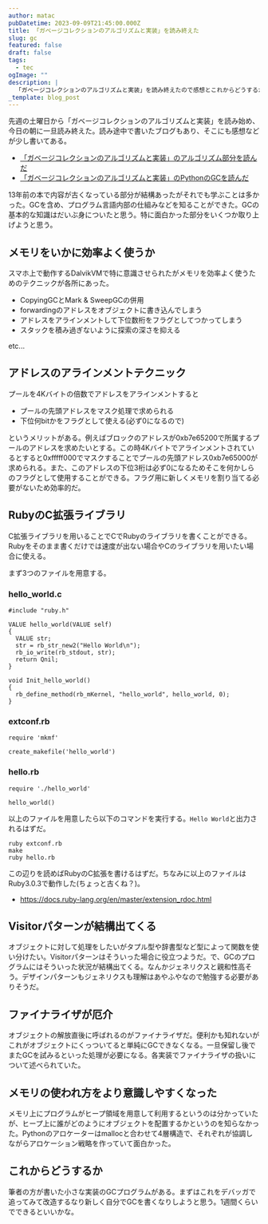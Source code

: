 ```yaml
---
author: matac
pubDatetime: 2023-09-09T21:45:00.000Z
title: 「ガベージコレクションのアルゴリズムと実装」を読み終えた
slug: gc
featured: false
draft: false
tags:
  - tec
ogImage: ""
description: |
  「ガベージコレクションのアルゴリズムと実装」を読み終えたので感想とこれからどうするかを書く
_template: blog_post
---
```


先週の土曜日から「ガベージコレクションのアルゴリズムと実装」を読み始め、今日の朝に一旦読み終えた。読み途中で書いたブログもあり、そこにも感想などが少し書いてある。

- [「ガベージコレクションのアルゴリズムと実装」のアルゴリズム部分を読んだ](/posts/gc-algo)
- [「ガベージコレクションのアルゴリズムと実装」のPythonのGCを読んだ](/posts/gc-python)

13年前の本で内容が古くなっている部分が結構あったがそれでも学ぶことは多かった。GCを含め、プログラム言語内部の仕組みなどを知ることができた。GCの基本的な知識はだいぶ身についたと思う。特に面白かった部分をいくつか取り上げようと思う。

## メモリをいかに効率よく使うか

スマホ上で動作するDalvikVMで特に意識させられたがメモリを効率よく使うためのテクニックが各所にあった。

- CopyingGCとMark & SweepGCの併用
- forwardingのアドレスをオブジェクトに書き込んでしまう
- アドレスをアラインメントして下位数桁をフラグとしてつかってしまう
- スタックを積み過ぎないように探索の深さを抑える

etc...

## アドレスのアラインメントテクニック

プールを4Kバイトの倍数でアドレスをアラインメントすると

- プールの先頭アドレスをマスク処理で求められる
- 下位何bitかをフラグとして使える(必ず0になるので)

というメリットがある。例えばブロックのアドレスが0xb7e65200で所属するプールのアドレスを求めたいとする。この時4Kバイトでアラインメントされているとすると0xfffff000でマスクすることでプールの先頭アドレス0xb7e65000が求められる。また、このアドレスの下位3桁は必ず0になるためそこを何かしらのフラグとして使用することができる。フラグ用に新しくメモリを割り当てる必要がないため効率的だ。

## RubyのC拡張ライブラリ

C拡張ライブラリを用いることでCでRubyのライブラリを書くことができる。Rubyをそのまま書くだけでは速度が出ない場合やCのライブラリを用いたい場合に使える。

まず3つのファイルを用意する。

### hello_world.c

```
#include "ruby.h"

VALUE hello_world(VALUE self)
{
  VALUE str;
  str = rb_str_new2("Hello World\n");
  rb_io_write(rb_stdout, str);
  return Qnil;
}

void Init_hello_world()
{
  rb_define_method(rb_mKernel, "hello_world", hello_world, 0);
}
```

### extconf.rb

```
require 'mkmf'

create_makefile('hello_world')
```

### hello.rb

```
require './hello_world'

hello_world()
```

以上のファイルを用意したら以下のコマンドを実行する。`Hello World`と出力されるはずだ。

```
ruby extconf.rb
make
ruby hello.rb
```

この辺りを読めばRubyのC拡張を書けるはずだ。ちなみに以上のファイルはRuby3.0.3で動作した(ちょっと古くね？)。

- https://docs.ruby-lang.org/en/master/extension_rdoc.html

## Visitorパターンが結構出てくる

オブジェクトに対して処理をしたいがタプル型や辞書型など型によって関数を使い分けたい。Visitorパターンはそういった場合に役立つようだ。で、GCのプログラムにはそういった状況が結構出てくる。なんかジェネリクスと親和性高そう。デザインパターンもジェネリクスも理解はあやふやなので勉強する必要がありそうだ。

## ファイナライザが厄介

オブジェクトの解放直後に呼ばれるのがファイナライザだ。便利かも知れないがこれがオブジェクトにくっついてると単純にGCできなくなる。一旦保留し後でまたGCを試みるといった処理が必要になる。各実装でファイナライザの扱いについて述べられていた。

## メモリの使われ方をより意識しやすくなった

メモリ上にプログラムがヒープ領域を用意して利用するというのは分かっていたが、ヒープ上に誰がどのようにオブジェクトを配置するかというのを知らなかった。Pythonのアロケーターはmallocと合わせて4層構造で、それぞれが協調しながらアロケーション戦略を作っていて面白かった。

## これからどうするか

筆者の方が書いた小さな実装のGCプログラムがある。まずはこれをデバッガで追ってみて改造するなり新しく自分でGCを書くなりしようと思う。1週間くらいでできるといいかな。

